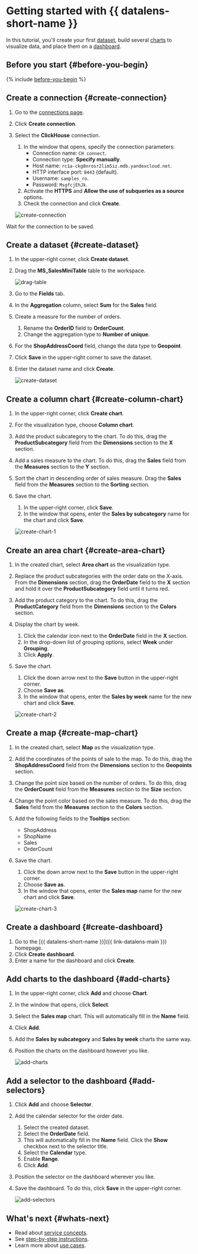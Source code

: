 # Getting started with {{ datalens-short-name }}

In this tutorial, you'll create your first [dataset](concepts/dataset/index.md), build several [charts](concepts/chart.md) to visualize data, and place them on a [dashboard](concepts/dashboard.md).

## Before you start {#before-you-begin}

{% include [before-you-begin](../_includes/tutorials/includes/before-you-begin-datalens.md) %}

## Create a connection {#create-connection}

1. Go to the [connections page](https://datalens.yandex.com/connections).
1. Click **Create connection**.
1. Select the **ClickHouse** connection.
    1. In the window that opens, specify the connection parameters:
       * Connection name: `CH connect`.
       * Connection type: **Specify manually**.
       * Host name: `rc1a-ckg8nrosr2lim5iz.mdb.yandexcloud.net`.
       * HTTP interface port: `8443` (default).
       * Username: `samples_ro`.
       * Password: `MsgfcjEhJk`.
    1. Activate the **HTTPS** and **Allow the use of subqueries as a source** options.
    1. Check the connection and click **Create**.

    ![create-connection](../_assets/datalens/quickstart/01-create-connection.png)

Wait for the connection to be saved.

## Create a dataset {#create-dataset}

1. In the upper-right corner, click **Create dataset**.
1. Drag the **MS_SalesMiniTable** table to the workspace.

    ![drag-table](../_assets/datalens/quickstart/02-drag-table.png)

1. Go to the **Fields** tab.
1. In the **Aggregation** column, select **Sum** for the **Sales** field.
1. Create a measure for the number of orders.
    1. Rename the **OrderID** field to **OrderCount**.
    1. Change the aggregation type to **Number of unique**.
1. For the **ShopAddressCoord** field, change the data type to **Geopoint**.
1. Click **Save** in the upper-right corner to save the dataset.
1. Enter the dataset name and click **Create**.

    ![create-dataset](../_assets/datalens/quickstart/03-create-dataset.png)

## Create a column chart {#create-column-chart}

1. In the upper-right corner, click **Create chart**.
1. For the visualization type, choose **Column chart**.
1. Add the product subcategory to the chart. To do this, drag the **ProductSubcategory** field from the **Dimensions** section to the **X** section.
1. Add a sales measure to the chart. To do this, drag the **Sales** field from the **Measures** section to the **Y** section.
1. Sort the chart in descending order of sales measure. Drag the **Sales** field from the **Measures** section to the **Sorting** section.
1. Save the chart.
    1. In the upper-right corner, click **Save**.
    1. In the window that opens, enter the **Sales by subcategory** name for the chart and click **Save**.

    ![create-chart-1](../_assets/datalens/quickstart/04-create-column-chart.png)

## Create an area chart {#create-area-chart}

1. In the created chart, select **Area chart** as the visualization type.
1. Replace the product subcategories with the order date on the X-axis. From the **Dimensions** section, drag the **OrderDate** field to the **X** section and hold it over the **ProductSubcategory** field until it turns red.
1. Add the product category to the chart. To do this, drag the **ProductCategory** field from the **Dimensions** section to the **Colors** section.
1. Display the chart by week.
    1. Click the calendar icon next to the **OrderDate** field in the **X** section.
    1. In the drop-down list of grouping options, select **Week** under **Grouping**.
    1. Click **Apply**.
1. Save the chart.
    1. Click the down arrow next to the **Save** button in the upper-right corner.
    1. Choose **Save as**.
    1. In the window that opens, enter the **Sales by week** name for the new chart and click **Save**.

    ![create-chart-2](../_assets/datalens/quickstart/05-create-area-chart.png)

## Create a map {#create-map-chart}

1. In the created chart, select **Map** as the visualization type.
1. Add the coordinates of the points of sale to the map. To do this, drag the **ShopAddressCoord** field from the **Dimensions** section to the **Geopoints** section.
1. Change the point size based on the number of orders. To do this, drag the **OrderCount** field from the **Measures** section to the **Size** section.
1. Change the point color based on the sales measure. To do this, drag the **Sales** field from the **Measures** section to the **Colors** section.
1. Add the following fields to the **Tooltips** section:
    * ShopAddress
    * ShopName
    * Sales
    * OrderCount
1. Save the chart.
    1. Click the down arrow next to the **Save** button in the upper-right corner.
    1. Choose **Save as**.
    1. In the window that opens, enter the **Sales map** name for the new chart and click **Save**.

    ![create-chart-3](../_assets/datalens/quickstart/06-create-map-chart.png)

## Create a dashboard {#create-dashboard}

1. Go to the [{{ datalens-short-name }}]({{ link-datalens-main }}) homepage.
1. Click **Create dashboard**.
1. Enter a name for the dashboard and click **Create**.

## Add charts to the dashboard {#add-charts}

1. In the upper-right corner, click **Add** and choose **Chart**.
1. In the window that opens, click **Select**.
1. Select the **Sales map** chart. This will automatically fill in the **Name** field.
1. Click **Add**.
1. Add the **Sales by subcategory** and **Sales by week** charts the same way.
1. Position the charts on the dashboard however you like.

    ![add-charts](../_assets/datalens/quickstart/07-add-charts.png)

## Add a selector to the dashboard {#add-selectors}

1. Click **Add** and choose **Selector**.
1. Add the calendar selector for the order date.
    1. Select the created dataset.
    1. Select the **OrderDate** field.
    1. This will automatically fill in the **Name** field. Click the **Show** checkbox next to the selector title.
    1. Select the **Calendar** type.
    1. Enable **Range**.
    1. Click **Add**.
1. Position the selector on the dashboard wherever you like.
1. Save the dashboard. To do this, click **Save** in the upper-right corner.

    ![add-selectors](../_assets/datalens/quickstart/08-add-selectors.png)

## What's next {#whats-next}

* Read about [service concepts](concepts/index.md).
* See [step-by-step instructions](operations/index.md).
* Learn more about [use cases](solutions/index.md).